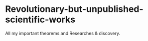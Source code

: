 # Revolutionary-but-unpublished-scientific-works
All my important theorems and Researches &amp; discovery.
